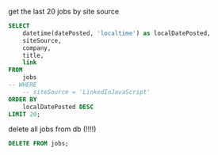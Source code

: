 get the last 20 jobs by site source
```sql
SELECT 
    datetime(datePosted, 'localtime') as localDatePosted,
    siteSource,
    company, 
    title, 
    link
FROM 
    jobs
-- WHERE 
    -- siteSource = 'LinkedInJavaScript'
ORDER BY 
    localDatePosted DESC
LIMIT 20;
```

delete all jobs from db (!!!!)
```sql
DELETE FROM jobs;
```
